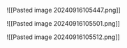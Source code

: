 ![[Pasted image 20240916105447.png]]

![[Pasted image 20240916105501.png]]

![[Pasted image 20240916105512.png]]
